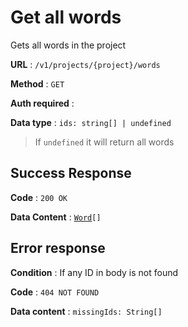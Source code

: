 # Get all words

Gets all words in the project

**URL** : `/v1/projects/{project}/words`

**Method** : `GET`

**Auth required** :

**Data type** : `ids: string[] | undefined`

> If `undefined` it will return all words

## Success Response

**Code** : `200 OK`

**Data Content** : [`Word`](word.md)`[]`

## Error response

**Condition** : If any ID in body is not found

**Code** : `404 NOT FOUND`

**Data content** : `missingIds: String[]`
